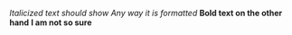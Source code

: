 *Italicized text should show*
_Any way it is formatted_
**Bold text on the other hand**
__I am not so sure__
